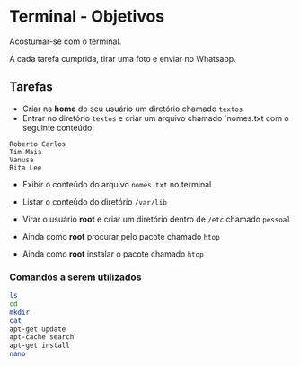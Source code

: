 # Terminal - Objetivos

Acostumar-se com o terminal.

A cada tarefa cumprida, tirar uma foto e enviar no Whatsapp.

## Tarefas

- Criar na **home** do seu usuário um diretório chamado `textos`
- Entrar no diretório `textos` e criar um arquivo chamado `nomes.txt com o seguinte conteúdo:

```
Roberto Carlos
Tim Maia
Vanusa
Rita Lee
```

- Exibir o conteúdo do arquivo `nomes.txt` no terminal
- Listar o conteúdo do diretório `/var/lib`

- Virar o usuário **root** e criar um diretório dentro de `/etc` chamado `pessoal`
- Ainda como **root** procurar pelo pacote chamado `htop`
- Ainda como **root** instalar o pacote chamado `htop`

### Comandos a serem utilizados

```bash
ls
cd
mkdir
cat
apt-get update
apt-cache search
apt-get install
nano
```
